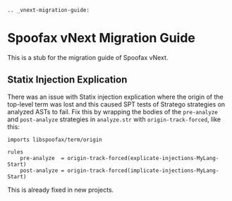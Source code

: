 ```eval_rst
.. _vnext-migration-guide:
```

# Spoofax vNext Migration Guide

This is a stub for the migration guide of Spoofax vNext.


## Statix Injection Explication
There was an issue with Statix injection explication where the origin of the top-level term was lost and this caused SPT tests of Stratego strategies on analyzed ASTs to fail. Fix this by wrapping the bodies of the `pre-analyze` and `post-analyze` strategies in `analyze.str` with `origin-track-forced`, like this:

    imports libspoofax/term/origin

    rules
        pre-analyze  = origin-track-forced(explicate-injections-MyLang-Start)
        post-analyze = origin-track-forced(implicate-injections-MyLang-Start)

This is already fixed in new projects.